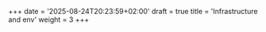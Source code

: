 +++
date = '2025-08-24T20:23:59+02:00'
draft = true
title = 'Infrastructure and env'
weight = 3
+++
